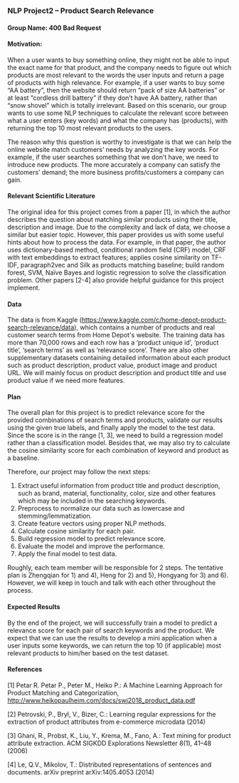 ### NLP Project2 – Product Search Relevance
#### Group Name: 400 Bad Request

#### Motivation:
When a user wants to buy something online, they might not be able to input the exact name for that product, and the company needs to figure out which products are most relevant to the words the user inputs and return a page of products with high relevance. For example, if a user wants to buy some “AA battery”, then the website should return “pack of size AA batteries” or at least “cordless drill battery” if they don’t have AA battery, rather than “snow shovel” which is totally irrelevant. Based on this scenario, our group wants to use some NLP techniques to calculate the relevant score between what a user enters (key words) and what the company has (products), with returning the top 10 most relevant products to the users. 

The reason why this question is worthy to investigate is that we can help the online website match customers’ needs by analyzing the key words. For example, if the user searches something that we don’t have, we need to introduce new products. The more accurately a company can satisfy the customers’ demand; the more business profits/customers a company can gain.

#### Relevant Scientific Literature
The original idea for this project comes from a paper [1], in which the author describes the question about matching similar products using their title, description and image. Due to the complexity and lack of data, we choose a similar but easier topic. However, this paper provides us with some useful hints about how to process the data. For example, in that paper, the author uses dictionary-based method, conditional random field (CRF) model, CRF with text embeddings to extract features; applies cosine similarity on TF-IDF, paragraph2vec and Silk as products matching baseline; build random forest, SVM, Naïve Bayes and logistic regression to solve the classification problem. Other papers [2-4] also provide helpful guidance for this project implement.

#### Data
The data is from Kaggle (https://www.kaggle.com/c/home-depot-product-search-relevance/data), which contains a number of products and real customer search terms from Home Depot's website. The training data has more than 70,000 rows and each row has a ‘product unique id’, ‘product title’, ‘search terms’ as well as ‘relevance score’. There are also other supplementary datasets containing detailed information about each product such as product description, product value, product image and product URL. We will mainly focus on product description and product title and use product value if we need more features.

#### Plan
The overall plan for this project is to predict relevance score for the provided combinations of search terms and products, validate our results using the given true labels, and finally apply the model to the test data. Since the score is in the range [1, 3], we need to build a regression model rather than a classification model. Besides that, we may also try to calculate the cosine similarity score for each combination of keyword and product as a baseline. 

Therefore, our project may follow the next steps:
1) Extract useful information from product title and product description, such as brand, material, functionality, color, size and other features which may be included in the searching keywords. 
2) Preprocess to normalize our data such as lowercase and stemming/lemmatization.
3) Create feature vectors using proper NLP methods. 
4) Calculate cosine similarity for each pair.
5) Build regression model to predict relevance score.
6) Evaluate the model and improve the performance.
7) Apply the final model to test data.

Roughly, each team member will be responsible for 2 steps. The tentative plan is Zhengqian for 1) and 4), Heng for 2) and 5), Hongyang for 3) and 6). However, we will keep in touch and talk with each other throughout the process. 

#### Expected Results
By the end of the project, we will successfully train a model to predict a relevance score for each pair of search keywords and the product. We expect that we can use the results to develop a mini application when a user inputs some keywords, we can return the top 10 (if applicable) most relevant products to him/her based on the test dataset. 

#### References
[1] Petar R. Petar P., Peter M., Heiko P.: A Machine Learning Approach for Product Matching and Categorization, http://www.heikopaulheim.com/docs/swj2018_product_data.pdf

[2] Petrovski, P., Bryl, V., Bizer, C.: Learning regular expressions for the extraction of product attributes from e-commerce microdata (2014)

[3] Ghani, R., Probst, K., Liu, Y., Krema, M., Fano, A.: Text mining for product attribute extraction. ACM SIGKDD Explorations Newsletter 8(1), 41–48 (2006)

[4] Le, Q.V., Mikolov, T.: Distributed representations of sentences and documents. arXiv preprint arXiv:1405.4053 (2014)


